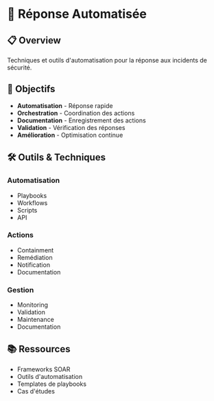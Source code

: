 # 🤖 Réponse Automatisée

## 📋 Overview

Techniques et outils d'automatisation pour la réponse aux incidents de sécurité.

## 🎯 Objectifs

- **Automatisation** - Réponse rapide
- **Orchestration** - Coordination des actions
- **Documentation** - Enregistrement des actions
- **Validation** - Vérification des réponses
- **Amélioration** - Optimisation continue

## 🛠️ Outils & Techniques

### Automatisation
- Playbooks
- Workflows
- Scripts
- API

### Actions
- Containment
- Remédiation
- Notification
- Documentation

### Gestion
- Monitoring
- Validation
- Maintenance
- Documentation

## 📚 Ressources

- Frameworks SOAR
- Outils d'automatisation
- Templates de playbooks
- Cas d'études 